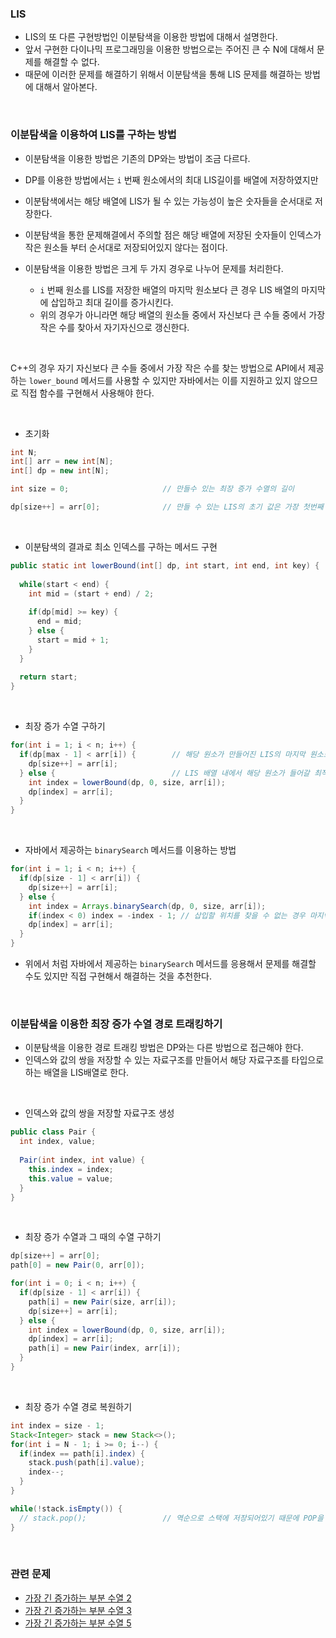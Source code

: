 ### LIS 



* LIS의 또 다른 구현방법인 이분탐색을 이용한 방법에 대해서 설명한다.
* 앞서 구현한 다이나믹 프로그래밍을 이용한 방법으로는 주어진 큰 수 N에 대해서 문제를 해결할 수 없다.
* 때문에 이러한 문제를 해결하기 위해서 이분탐색을 통해 LIS 문제를 해결하는 방법에 대해서 알아본다.



<br>





### 이분탐색을 이용하여 LIS를 구하는 방법



* 이분탐색을 이용한 방법은 기존의 DP와는 방법이 조금 다르다.
* DP를 이용한 방법에서는 `i` 번째 원소에서의 최대 LIS길이를 배열에 저장하였지만
* 이분탐색에서는 해당 배열에 LIS가 될 수 있는 가능성이 높은 숫자들을 순서대로 저장한다.
* 이분탐색을 통한 문제해결에서 주의할 점은 해당 배열에 저장된 숫자들이 인덱스가 작은 원소들 부터 순서대로 저장되어있지 않다는 점이다.

* 이분탐색을 이용한 방법은 크게 두 가지 경우로 나누어 문제를 처리한다.
  * `i` 번째 원소를 LIS를 저장한 배열의 마지막 원소보다 큰 경우 LIS 배열의 마지막에 삽입하고 최대 길이를 증가시킨다.
  * 위의 경우가 아니라면 해당 배열의 원소들 중에서 자신보다 큰 수들 중에서 가장 작은 수를 찾아서 자기자신으로 갱신한다.



<br>



C++의 경우 자기 자신보다 큰 수들 중에서 가장 작은 수를 찾는 방법으로 API에서 제공하는 `lower_bound` 메서드를 사용할 수 있지만 자바에서는 이를 지원하고 있지 않으므로 직접 함수를 구현해서 사용해야 한다.



<br>



* 초기화

```java
int N;
int[] arr = new int[N];
int[] dp = new int[N];

int size = 0;                     // 만들수 있는 최장 증가 수열의 길이

dp[size++] = arr[0];              // 만들 수 있는 LIS의 초기 값은 가장 첫번째 원소이다.
```



<br>



* 이분탐색의 결과로 최소 인덱스를 구하는 메서드 구현

```java
public static int lowerBound(int[] dp, int start, int end, int key) {
  
  while(start < end) {
    int mid = (start + end) / 2;
    
    if(dp[mid] >= key) {
      end = mid;
    } else {
      start = mid + 1;
    }
  }
  
  return start;
}
```



<br> 

* 최장 증가 수열 구하기

```java
for(int i = 1; i < n; i++) {
  if(dp[max - 1] < arr[i]) {        // 해당 원소가 만들어진 LIS의 마지막 원소보다 큰 경우
    dp[size++] = arr[i];
  } else {                          // LIS 배열 내에서 해당 원소가 들어갈 최적의 위치를 찾는다.
    int index = lowerBound(dp, 0, size, arr[i]);
    dp[index] = arr[i];
  }
}
```



<br>



* 자바에서 제공하는 `binarySearch` 메서드를 이용하는 방법

```java
for(int i = 1; i < n; i++) {
  if(dp[size - 1] < arr[i]) {
    dp[size++] = arr[i];
  } else {
    int index = Arrays.binarySearch(dp, 0, size, arr[i]);
    if(index < 0) index = -index - 1; // 삽입할 위치를 찾을 수 없는 경우 마지막으로 탐색한 인덱스의 음수 값릅 반환한다.
    dp[index] = arr[i];
  }
}
```

* 위에서 처럼 자바에서 제공하는 `binarySearch` 메서드를 응용해서 문제를 해결할 수도 있지만 직접 구현해서 해결하는 것을 추천한다.



<br>



### 이분탐색을 이용한 최장 증가 수열 경로 트래킹하기



* 이분탐색을 이용한 경로 트래킹 방법은 DP와는 다른 방법으로 접근해야 한다.
* 인덱스와 값의 쌍을 저장할 수 있는 자료구조를 만들어서 해당 자료구조를 타입으로 하는 배열을 LIS배열로 한다.



<br>



* 인덱스와 값의 쌍을 저장할 자료구조 생성

```java
public class Pair {
  int index, value;
  
  Pair(int index, int value) {
    this.index = index;
    this.value = value;
  }
}
```



<br>



* 최장 증가 수열과 그 때의 수열 구하기 

```java
dp[size++] = arr[0];
path[0] = new Pair(0, arr[0]);

for(int i = 0; i < n; i++) {
  if(dp[size - 1] < arr[i]) {
    path[i] = new Pair(size, arr[i]);
    dp[size++] = arr[i];
  } else {
    int index = lowerBound(dp, 0, size, arr[i]);
    dp[index] = arr[i];
    path[i] = new Pair(index, arr[i]);
  }
}
```



<br>



* 최장 증가 수열 경로 복원하기

```java
int index = size - 1;
Stack<Integer> stack = new Stack<>();
for(int i = N - 1; i >= 0; i--) {
  if(index == path[i].index) {
    stack.push(path[i].value);
    index--;
  }
}

while(!stack.isEmpty()) {
  // stack.pop();                 // 역순으로 스택에 저장되어있기 때문에 POP을 하면서 경로를 복원한다.
}

```



<br>



### 관련 문제

* [가장 긴 증가하는 부분 수열 2](https://www.acmicpc.net/problem/12015)
* [가장 긴 증가하는 부분 수열 3](https://www.acmicpc.net/problem/12738)
* [가장 긴 증가하는 부분 수열 5](https://www.acmicpc.net/problem/14003)

